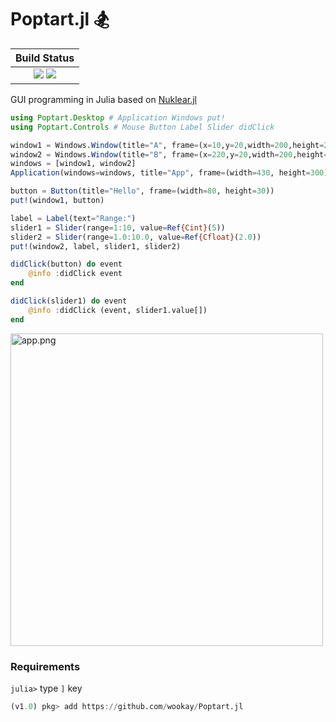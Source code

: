 # Poptart.jl 🏂

|  **Build Status**                                               |
|:---------------------------------------------------------------:|
|  [![][travis-img]][travis-url]  [![][codecov-img]][codecov-url] |


GUI programming in Julia based on [Nuklear.jl](https://github.com/Gnimuc/Nuklear.jl)

```julia
using Poptart.Desktop # Application Windows put!
using Poptart.Controls # Mouse Button Label Slider didClick

window1 = Windows.Window(title="A", frame=(x=10,y=20,width=200,height=200))
window2 = Windows.Window(title="B", frame=(x=220,y=20,width=200,height=200))
windows = [window1, window2]
Application(windows=windows, title="App", frame=(width=430, height=300))

button = Button(title="Hello", frame=(width=80, height=30))
put!(window1, button)

label = Label(text="Range:")
slider1 = Slider(range=1:10, value=Ref{Cint}(5))
slider2 = Slider(range=1.0:10.0, value=Ref{Cfloat}(2.0))
put!(window2, label, slider1, slider2)

didClick(button) do event
    @info :didClick event
end

didClick(slider1) do event
    @info :didClick (event, slider1.value[])
end
```

<img src="https://wookay.github.io/docs/Poptart.jl/assets/poptart/app.png" width="500" alt="app.png" />


### Requirements

`julia>` type `]` key

```julia
(v1.0) pkg> add https://github.com/wookay/Poptart.jl
```

[travis-img]: https://api.travis-ci.org/wookay/Poptart.jl.svg?branch=master
[travis-url]: https://travis-ci.org/wookay/Poptart.jl

[codecov-img]: https://codecov.io/gh/wookay/Poptart.jl/branch/master/graph/badge.svg
[codecov-url]: https://codecov.io/gh/wookay/Poptart.jl/branch/master

